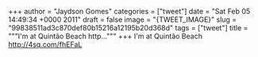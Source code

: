 
+++
author = "Jaydson Gomes"
categories = ["tweet"]
date = "Sat Feb 05 14:49:34 +0000 2011"
draft = false
image = "{TWEET_IMAGE}"
slug = "99838511ad3c870def80b15216a12195b20d368d"
tags = ["tweet"]
title = """I'm at Quintão Beach http..."""
+++
I'm at Quintão Beach http://4sq.com/fhEFaL
